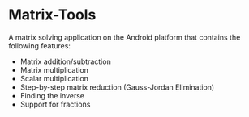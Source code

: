 Matrix-Tools
============

A matrix solving application on the Android platform that contains the following features:

- Matrix addition/subtraction
- Matrix multiplication
- Scalar multiplication
- Step-by-step matrix reduction (Gauss-Jordan Elimination)
- Finding the inverse
- Support for fractions
